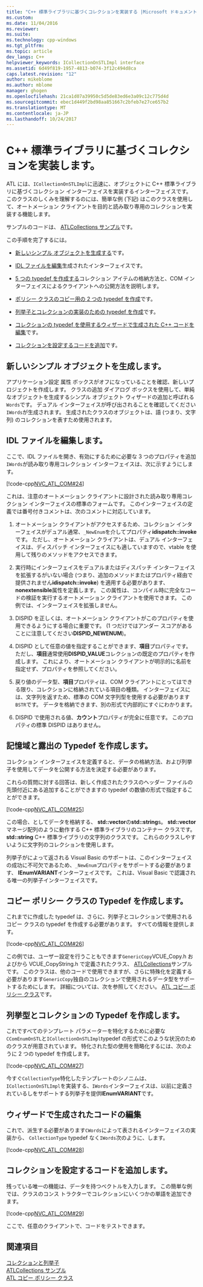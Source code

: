 ```yaml
---
title: "C++ 標準ライブラリに基づくコレクションを実装する |Microsoft ドキュメント"
ms.custom: 
ms.date: 11/04/2016
ms.reviewer: 
ms.suite: 
ms.technology: cpp-windows
ms.tgt_pltfrm: 
ms.topic: article
dev_langs: C++
helpviewer_keywords: ICollectionOnSTLImpl interface
ms.assetid: 6d49f819-1957-4813-b074-3f12c494d8ca
caps.latest.revision: "12"
author: mikeblome
ms.author: mblome
manager: ghogen
ms.openlocfilehash: 21ca1d07a39950c5d5de83ed6e3a09c12c775d4d
ms.sourcegitcommit: ebec1d449f2bd98aa851667c2bfeb7e27ce657b2
ms.translationtype: MT
ms.contentlocale: ja-JP
ms.lasthandoff: 10/24/2017
---
```

# <a name="implementing-a-c-standard-library-based-collection"></a>C++ 標準ライブラリに基づくコレクションを実装します。
ATL には、`ICollectionOnSTLImpl`に迅速に、オブジェクトに C++ 標準ライブラリに基づくコレクション インターフェイスを実装するインターフェイスです。 このクラスのしくみを理解するのには、簡単な例 (下記) はこのクラスを使用して、オートメーション クライアントを目的と読み取り専用のコレクションを実装する機能します。  
  
 サンプルのコードは、 [ATLCollections サンプル](../visual-cpp-samples.md)です。  
  
 この手順を完了するには。  
  
-   [新しいシンプル オブジェクトを生成する](#vccongenerating_an_object)です。  
  
-   [IDL ファイルを編集](#vcconedit_the_idl)生成されたインターフェイスです。  
  
-   [5 つの typedef を作成する](#vcconstorage_and_exposure_typedefs)コレクション アイテムの格納方法と、COM インターフェイスによるクライアントへの公開方法を説明します。  
  
-   [ポリシー クラスのコピー用の 2 つの typedef を作成](#vcconcopy_classes)です。  
  
-   [列挙子とコレクションの実装のための typedef を作成](#vcconenumeration_and_collection)です。  
  
-   [コレクションの typedef を使用するウィザードで生成された C++ コードを編集](#vcconedit_the_generated_code)です。  
  
-   [コレクションを設定するコードを追加](#vcconpopulate_the_collection)です。  
  
##  <a name="vccongenerating_an_object"></a>新しいシンプル オブジェクトを生成します。  
 アプリケーション設定 属性 ボックスがオフになっていることを確認、新しいプロジェクトを作成します。 クラスの追加 ダイアログ ボックスを使用して、単純なオブジェクトを生成するシンプル オブジェクト ウィザードの追加と呼ばれる`Words`です。 デュアル インターフェイスが呼び出されることを確認してください`IWords`が生成されます。 生成されたクラスのオブジェクトは、語 (つまり、文字列) のコレクションを表すため使用されます。  
  
##  <a name="vcconedit_the_idl"></a>IDL ファイルを編集します。  
 ここで、IDL ファイルを開き、有効にするために必要な 3 つのプロパティを追加`IWords`が読み取り専用コレクション インターフェイスは、次に示すようにします。  
  
 [!code-cpp[NVC_ATL_COM#24](../atl/codesnippet/cpp/implementing-an-stl-based-collection_1.idl)]  
  
 これは、注意のオートメーション クライアントに設計された読み取り専用コレクション インターフェイスの標準のフォームです。 このインターフェイスの定義では番号付きコメントは、次のコメントに対応しています。  
  
1.  オートメーション クライアントがアクセスするため、コレクション インターフェイスがデュアル通常、`_NewEnum`を介してプロパティ**idispatch::invoke**です。 ただし、オートメーション クライアントは、デュアル インターフェイスは、ディスパッチ インターフェイスにも適していますので、vtable を使用して残りのメソッドをアクセスできます。  
  
2.  実行時にインターフェイスをデュアルまたはディスパッチ インターフェイスを拡張するがいない場合 (つまり、追加のメソッドまたはプロパティ経由で提供されません**idispatch::invoke**) を適用する必要があります、 **nonextensible**属性を定義します。 この属性は、コンパイル時に完全なコードの検証を実行するオートメーション クライアントを使用できます。 この例では、インターフェイスを拡張しません。  
  
3.  DISPID を正しくは、オートメーション クライアントがこのプロパティを使用できるようにする場合に重要です。 (1 つだけではアンダー スコアがあることに注意してください**DISPID_NEWENUM**)。  
  
4.  DISPID として任意の値を指定することができます、**項目**プロパティです。 ただし、**項目**通常使用**DISPID_VALUE**コレクションの既定のプロパティを作成します。 これにより、オートメーション クライアントが明示的に名前を指定せず、プロパティを参照してください。  
  
5.  戻り値のデータ型、**項目**プロパティは、COM クライアントにとってはできる限り、コレクションに格納されている項目の種類。 インターフェイスには、文字列を返すため、標準の COM 文字列型を使用する必要があります`BSTR`です。 データを格納できます、別の形式で内部的にすぐにわかります。  
  
6.  DISPID で使用される値、**カウント**プロパティが完全に任意です。 このプロパティの標準 DISPID はありません。  
  
##  <a name="vcconstorage_and_exposure_typedefs"></a>記憶域と露出の Typedef を作成します。  
 コレクション インターフェイスを定義すると、データの格納方法、および列挙子を使用してデータを公開する方法を決定する必要があります。  
  
 これらの質問に対する回答は、新しく作成されたクラスのヘッダー ファイルの先頭付近にある追加することができますの typedef の数値の形式で指定することができます。  
  
 [!code-cpp[NVC_ATL_COM#25](../atl/codesnippet/cpp/implementing-an-stl-based-collection_2.h)]  
  
 この場合、としてデータを格納する、 **std::vector**の**std::string**s。 **std::vector**マネージ配列のように動作する C++ 標準ライブラリのコンテナー クラスです。 **std::string** C++ 標準ライブラリの文字列のクラスです。 これらのクラスしやすいように文字列のコレクションを使用します。  
  
 列挙子がによって返される Visual Basic のサポートは、このインターフェイスの成功に不可欠であるため、`_NewEnum`プロパティをサポートする必要があります、 **IEnumVARIANT**インターフェイスです。 これは、Visual Basic で認識される唯一の列挙子インターフェイスです。  
  
##  <a name="vcconcopy_classes"></a>コピー ポリシー クラスの Typedef を作成します。  
 これまでに作成した typedef は、さらに、列挙子とコレクションで使用されるコピー クラスの typedef を作成する必要があります。 すべての情報を提供します。  
  
 [!code-cpp[NVC_ATL_COM#26](../atl/codesnippet/cpp/implementing-an-stl-based-collection_3.h)]  
  
 この例では、ユーザー設定を行うこともできます`GenericCopy`VCUE_Copy.h およびから VCUE_CopyString.h で定義されたクラス、 [ATLCollections](../visual-cpp-samples.md)サンプルです。 このクラスは、他のコードで使用できますが、さらに特殊化を定義する必要があります`GenericCopy`独自のコレクションで使用されるデータ型をサポートするためにします。 詳細については、次を参照してください。 [ATL コピー ポリシー クラス](../atl/atl-copy-policy-classes.md)です。  
  
##  <a name="vcconenumeration_and_collection"></a>列挙型とコレクションの Typedef を作成します。  
 これですべてのテンプレート パラメーターを特化するために必要な`CComEnumOnSTL`と`ICollectionOnSTLImpl`typedef の形式でこのような状況のためのクラスが用意されています。 特化された型の使用を簡略化するには、次のように 2 つの typedef を作成します。  
  
 [!code-cpp[NVC_ATL_COM#27](../atl/codesnippet/cpp/implementing-an-stl-based-collection_4.h)]  
  
 今すぐ`CollectionType`特化したテンプレートのシノニムは、`ICollectionOnSTLImpl`を実装する、`IWords`インターフェイスは、以前に定義されているしをサポートする列挙子を提供**IEnumVARIANT**です。  
  
##  <a name="vcconedit_the_generated_code"></a>ウィザードで生成されたコードの編集  
 これで、派生する必要があります`CWords`によって表されるインターフェイスの実装から、 `CollectionType` typedef なく`IWords`次のように、します。  
  
 [!code-cpp[NVC_ATL_COM#28](../atl/codesnippet/cpp/implementing-an-stl-based-collection_5.h)]  
  
##  <a name="vcconpopulate_the_collection"></a>コレクションを設定するコードを追加します。  
 残っている唯一の機能は、データを持つベクトルを入力します。 この簡単な例では、クラスのコンス トラクターでコレクションにいくつかの単語を追加できます。  
  
 [!code-cpp[NVC_ATL_COM#29](../atl/codesnippet/cpp/implementing-an-stl-based-collection_6.h)]  
  
 ここで、任意のクライアントで、コードをテストできます。  
  
## <a name="see-also"></a>関連項目  
 [コレクションと列挙子](../atl/atl-collections-and-enumerators.md)   
 [ATLCollections サンプル](../visual-cpp-samples.md)   
 [ATL コピー ポリシー クラス](../atl/atl-copy-policy-classes.md)

